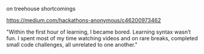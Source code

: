 on treehouse shortcomings

https://medium.com/hackathons-anonymous/c46200973462

"Within the first hour of learning, I became bored. Learning syntax wasn’t fun. I spent most of my time watching videos and on rare breaks, completed small code challenges, all unrelated to one another."

